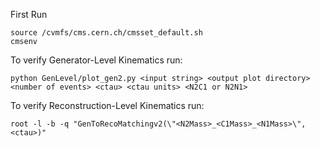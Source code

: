 First Run
```
source /cvmfs/cms.cern.ch/cmsset_default.sh
cmsenv
```

To verify Generator-Level Kinematics run:
```
python GenLevel/plot_gen2.py <input string> <output plot directory> <number of events> <ctau> <ctau units> <N2C1 or N2N1>
```

To verify Reconstruction-Level Kinematics run:
```
root -l -b -q "GenToRecoMatchingv2(\"<N2Mass>_<C1Mass>_<N1Mass>\", <ctau>)"
```  
